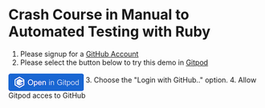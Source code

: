 # Crash Course in Manual to Automated Testing with Ruby

1. Please signup for a [GitHub Account](https://help.github.com/en/github/getting-started-with-github/signing-up-for-a-new-github-account)
2. Please select the button below to try this demo in [Gitpod](https://www.gitpod.io/)

<a href="https://gitpod.io/#https://github.com/saucelabs-training/crash-course-in-automated-selenium-testing/tree/master/crash-course-ruby"><img src="open-in-gitpod.png" align="middle" title="Open in Gitpod"></a>
3. Choose the "Login with GitHub.." option.
4. Allow Gitpod acces to GitHub
